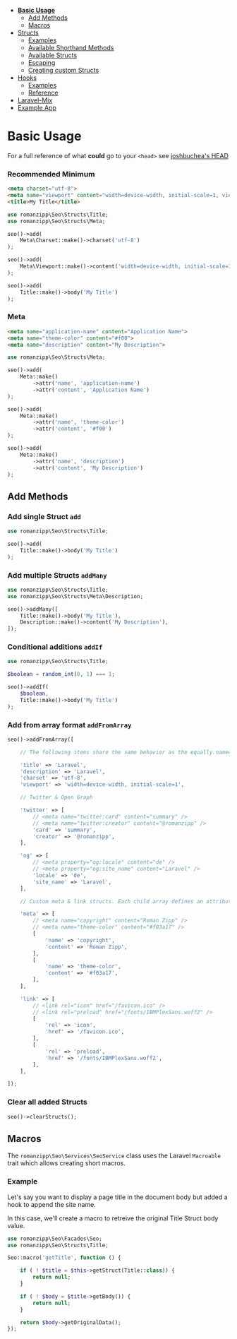 - **[Basic Usage](1-INDEX.md)**
  - [Add Methods](1-INDEX.md#add-methods)
  - [Macros](1-INDEX.md#macros)
- [Structs](2-STRUCTS.md)
  - [Examples](2-STRUCTS.md#examples)
  - [Available Shorthand Methods](2-STRUCTS.md#available-shorthand-methods)
  - [Available Structs](2-STRUCTS.md#available-structs)
  - [Escaping](2-STRUCTS.md#escaping)
  - [Creating custom Structs](2-STRUCTS.md#creating-custom-structs)
- [Hooks](3-HOOKS.md)
  - [Examples](3-HOOKS.md#examples)
  - [Reference](3-HOOKS.md#reference)
- [Laravel-Mix](4-LARAVEL-MIX.md)
- [Example App](5-EXAMPLE-APP.md)

# Basic Usage

For a full reference of what **could** go to your `<head>` see [joshbuchea's HEAD](https://github.com/joshbuchea/HEAD)

### Recommended Minimum

```html
<meta charset="utf-8">
<meta name="viewport" content="width=device-width, initial-scale=1, viewport-fit=cover">
<title>My Title</title>
```

```php
use romanzipp\Seo\Structs\Title;
use romanzipp\Seo\Structs\Meta;

seo()->add(
    Meta\Charset::make()->charset('utf-8')
);

seo()->add(
    Meta\Viewport::make()->content('width=device-width, initial-scale=1, viewport-fit=cover')
);

seo()->add(
    Title::make()->body('My Title')
);
```

### Meta

```html
<meta name="application-name" content="Application Name">
<meta name="theme-color" content="#f00">
<meta name="description" content="My Description">
```

```php
use romanzipp\Seo\Structs\Meta;

seo()->add(
    Meta::make()
        ->attr('name', 'application-name')
        ->attr('content', 'Application Name')
);

seo()->add(
    Meta::make()
        ->attr('name', 'theme-color')
        ->attr('content', '#f00')
);

seo()->add(
    Meta::make()
        ->attr('name', 'description')
        ->attr('content', 'My Description')
);
```

## Add Methods

### Add single Struct `add`

```php
use romanzipp\Seo\Structs\Title;

seo()->add(
    Title::make()->body('My Title')
);
```

### Add multiple Structs `addMany`

```php
use romanzipp\Seo\Structs\Title;
use romanzipp\Seo\Structs\Meta\Description;

seo()->addMany([
    Title::make()->body('My Title'),
    Description::make()->content('My Description'),
]);
```

### Conditional additions `addIf`

```php
use romanzipp\Seo\Structs\Title;

$boolean = random_int(0, 1) === 1;

seo()->addIf(
    $boolean,
    Title::make()->body('My Title')
);
```

### Add from array format `addFromArray`

```php
seo()->addFromArray([

    // The following items share the same behavior as the equally named shorthand setters.

    'title' => 'Laravel',
    'description' => 'Laravel',
    'charset' => 'utf-8',
    'viewport' => 'width=device-width, initial-scale=1',

    // Twitter & Open Graph

    'twitter' => [
        // <meta name="twitter:card" content="summary" />
        // <meta name="twitter:creator" content="@romanzipp" />
        'card' => 'summary',
        'creator' => '@romanzipp',
    ],

    'og' => [
        // <meta property="og:locale" content="de" />
        // <meta property="og:site_name" content="Laravel" />
        'locale' => 'de',
        'site_name' => 'Laravel',
    ],

    // Custom meta & link structs. Each child array defines an attribute => value mapping.

    'meta' => [
        // <meta name="copyright" content="Roman Zipp" />
        // <meta name="theme-color" content="#f03a17" />
        [
            'name' => 'copyright',
            'content' => 'Roman Zipp',
        ],
        [
            'name' => 'theme-color',
            'content' => '#f03a17',
        ],
    ],

    'link' => [
        // <link rel="icon" href="/favicon.ico" />
        // <link rel="preload" href="/fonts/IBMPlexSans.woff2" />
        [
            'rel' => 'icon',
            'href' => '/favicon.ico',
        ],
        [
            'rel' => 'preload',
            'href' => '/fonts/IBMPlexSans.woff2',
        ],
    ],

]);
```

### Clear all added Structs

```php
seo()->clearStructs();
```

## Macros

The `romanzipp\Seo\Services\SeoService` class uses the Laravel `Macroable` trait which allows creating short macros.

### Example

Let's say you want to display a page title in the document body but added a hook to append the site name.

In this case, we'll create a macro to retreive the original Title Struct body value.

```php
use romanzipp\Seo\Facades\Seo;
use romanzipp\Seo\Structs\Title;

Seo::macro('getTitle', function () {

    if ( ! $title = $this->getStruct(Title::class)) {
        return null;
    }

    if ( ! $body = $title->getBody()) {
        return null;
    }

    return $body->getOriginalData();
});
```

